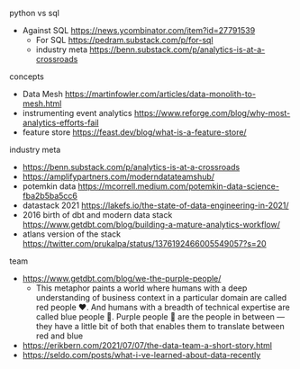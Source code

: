 
python vs sql
- Against SQL https://news.ycombinator.com/item?id=27791539
	- For SQL https://pedram.substack.com/p/for-sql
	- industry meta https://benn.substack.com/p/analytics-is-at-a-crossroads


concepts
- Data Mesh https://martinfowler.com/articles/data-monolith-to-mesh.html
- instrumenting event analytics https://www.reforge.com/blog/why-most-analytics-efforts-fail
- feature store https://feast.dev/blog/what-is-a-feature-store/

industry meta
- https://benn.substack.com/p/analytics-is-at-a-crossroads
- https://amplifypartners.com/moderndatateamshub/
- potemkin data https://mcorrell.medium.com/potemkin-data-science-fba2b5ba5cc6
- datastack 2021 https://lakefs.io/the-state-of-data-engineering-in-2021/
- 2016 birth of dbt and modern data stack https://www.getdbt.com/blog/building-a-mature-analytics-workflow/
- atlans version of the stack https://twitter.com/prukalpa/status/1376192466005549057?s=20


team 
- https://www.getdbt.com/blog/we-the-purple-people/
	- This metaphor paints a world where humans with a deep understanding of business context in a particular domain are called red people ❤️. And humans with a breadth of technical expertise are called blue people 💙. Purple people 💜 are the people in between — they have a little bit of both that enables them to translate between red and blue
- https://erikbern.com/2021/07/07/the-data-team-a-short-story.html
- https://seldo.com/posts/what-i-ve-learned-about-data-recently